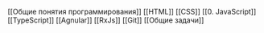[[Общие понятия программирования]]
[[HTML]]
[[CSS]]
[[0. JavaScript]]
[[TypeScript]]
[[Agnular]]
[[RxJs]]
[[Git]]
[[Общие задачи]]




